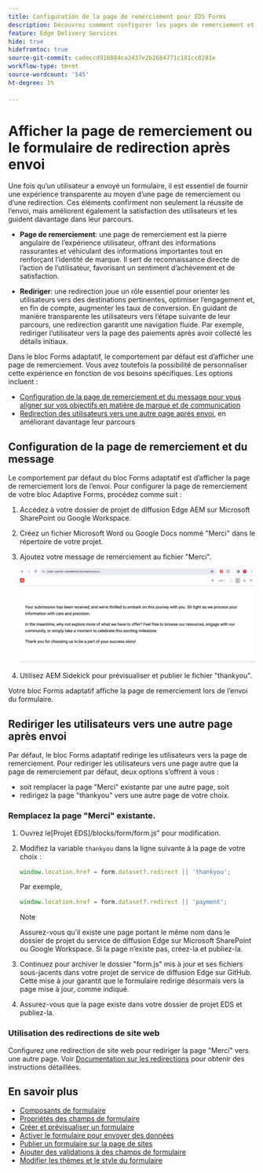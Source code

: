 ```yaml
---
title: Configuration de la page de remerciement pour EDS Forms
description: Découvrez comment configurer les pages de remerciement et la redirection pour EDS Forms afin d’optimiser l’expérience utilisateur et de rationaliser les parcours utilisateur.
feature: Edge Delivery Services
hide: true
hidefromtoc: true
source-git-commit: cadeccd916884ca2437e2b2684771c181cc8281e
workflow-type: tm+mt
source-wordcount: '545'
ht-degree: 1%

---
```



# Afficher la page de remerciement ou le formulaire de redirection après envoi

Une fois qu’un utilisateur a envoyé un formulaire, il est essentiel de fournir une expérience transparente au moyen d’une page de remerciement ou d’une redirection. Ces éléments confirment non seulement la réussite de l’envoi, mais améliorent également la satisfaction des utilisateurs et les guident davantage dans leur parcours.

* **Page de remerciement**: une page de remerciement est la pierre angulaire de l’expérience utilisateur, offrant des informations rassurantes et véhiculant des informations importantes tout en renforçant l’identité de marque. Il sert de reconnaissance directe de l’action de l’utilisateur, favorisant un sentiment d’achèvement et de satisfaction.

* **Rediriger**: une redirection joue un rôle essentiel pour orienter les utilisateurs vers des destinations pertinentes, optimiser l’engagement et, en fin de compte, augmenter les taux de conversion. En guidant de manière transparente les utilisateurs vers l’étape suivante de leur parcours, une redirection garantit une navigation fluide. Par exemple, rediriger l’utilisateur vers la page des paiements après avoir collecté les détails initiaux.

Dans le bloc Forms adaptatif, le comportement par défaut est d’afficher une page de remerciement. Vous avez toutefois la possibilité de personnaliser cette expérience en fonction de vos besoins spécifiques. Les options incluent :

* [Configuration de la page de remerciement et du message pour vous aligner sur vos objectifs en matière de marque et de communication](#configuring-the-thank-you-page-and-message)
* [Redirection des utilisateurs vers une autre page après envoi](#redirect-users-to-another-page-post-submission), en améliorant davantage leur parcours

## Configuration de la page de remerciement et du message

Le comportement par défaut du bloc Forms adaptatif est d’afficher la page de remerciement lors de l’envoi. Pour configurer la page de remerciement de votre bloc Adaptive Forms, procédez comme suit :

1. Accédez à votre dossier de projet de diffusion Edge AEM sur Microsoft SharePoint ou Google Workspace.
1. Créez un fichier Microsoft Word ou Google Docs nommé &quot;Merci&quot; dans le répertoire de votre projet.
1. Ajoutez votre message de remerciement au fichier &quot;Merci&quot;. </br>

   ![Exemple de page de remerciement](/help/edge/assets/sample-thankyou-page.png)

1. Utilisez AEM Sidekick pour prévisualiser et publier le fichier &quot;thankyou&quot;.

Votre bloc Forms adaptatif affiche la page de remerciement lors de l’envoi du formulaire.

## Rediriger les utilisateurs vers une autre page après envoi

Par défaut, le bloc Forms adaptatif redirige les utilisateurs vers la page de remerciement. Pour rediriger les utilisateurs vers une page autre que la page de remerciement par défaut, deux options s’offrent à vous :

* soit remplacer la page &quot;Merci&quot; existante par une autre page, soit
* redirigez la page &quot;thankyou&quot; vers une autre page de votre choix.

### Remplacez la page &quot;Merci&quot; existante.

1. Ouvrez le[Projet EDS]/blocks/form/form.js&quot; pour modification.
1. Modifiez la variable `thankyou` dans la ligne suivante à la page de votre choix :

   ```JavaScript
   window.location.href = form.dataset?.redirect || 'thankyou';
   ```

   Par exemple,

   ```JavaScript
   window.location.href = form.dataset?.redirect || 'payment';
   ```

   >[!NOTE]
   >
   > Assurez-vous qu’il existe une page portant le même nom dans le dossier de projet du service de diffusion Edge sur Microsoft SharePoint ou Google Workspace. Si la page n’existe pas, créez-la et publiez-la.

1. Continuez pour archiver le dossier &quot;form.js&quot; mis à jour et ses fichiers sous-jacents dans votre projet de service de diffusion Edge sur GitHub. Cette mise à jour garantit que le formulaire redirige désormais vers la page mise à jour, comme indiqué.

1. Assurez-vous que la page existe dans votre dossier de projet EDS et publiez-la.


### Utilisation des redirections de site web

Configurez une redirection de site web pour rediriger la page &quot;Merci&quot; vers une autre page. Voir [Documentation sur les redirections](https://www.aem.live/docs/redirects) pour obtenir des instructions détaillées.

## En savoir plus

* [Composants de formulaire](/help/edge/docs/forms/form-components.md)
* [Propriétés des champs de formulaire](/help/edge/docs/forms/eds-form-field-properties)
* [Créer et prévisualiser un formulaire](/help/edge/docs/forms/create-forms.md)
* [Activer le formulaire pour envoyer des données](/help/edge/docs/forms/submit-forms.md)
* [Publier un formulaire sur la page de sites](/help/edge/docs/forms/publish-eds-forms.md)
* [Ajouter des validations à des champs de formulaire](/help/edge/docs/forms/validate-forms.md)
* [Modifier les thèmes et le style du formulaire](/help/edge/docs/forms/style-theme-forms.md)
